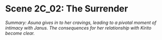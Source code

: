 # Scene 2C_02: The Surrender

*Summary: Asuna gives in to her cravings, leading to a pivotal moment of intimacy with Janus. The consequences for her relationship with Kirito become clear.*
